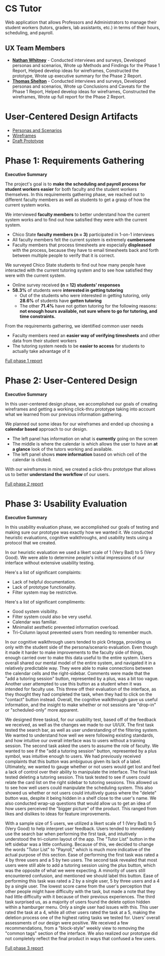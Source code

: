 # CS Tutor

Web application that allows Professors and Administrators to manage their student workers (tutors, graders, lab assistants, etc.) in terms of their hours, scheduling, and payroll.

## UX Team Members

* **[Nathan Whitney](https://usabilityengineering.github.io/ux-portfolio-the29ster/)** - Conducted interviews and surveys, Developed personas and scenarios, Wrote up Methods and Findings for the Phase 1 Report, Helped develop ideas for wireframes, Constructed the prototype, Wrote up executive summary for the Phase 2 Report.
* **[Thomas Shelton](https://usabilityengineering.github.io/ux-portfolio-tomleeshelton/)** - Conducted interviews and surveys, Developed personas and scenarios, Wrote up Conclusions and Caveats for the Phase 1 Report, Helped develop ideas for wireframes, Constructed the wireframes, Wrote up full report for the Phase 2 Report.

# User-Centered Design Artifacts
 
* [Personas and Scenarios](artifacts/PersonasandScenarios.pdf)
* [Wireframes](artifacts/CSTutor-Wireframe-V1.pdf)
* [Draft Prototype](https://xd.adobe.com/view/0e7cf291-2f1a-4e88-8e3a-31e7c6be2a19-5b2f/screen/ca615a03-1354-442e-9bb0-63902fd88c63?fullscreen&hints=off)

# Phase 1: Requirements Gathering

**Executive Summary**

The project's goal is to **make the scheduling and payroll process for student workers easier** for both faculty and the student workers themselves. In this requirements gathering phase, we reached out to different faculty members as well as students to get a grasp of how the current system works.

We interviewed **faculty members** to better understand how the current system works and to find out how satisfied they were with the current system.

* Chico State **faculty members (n = 3)** participated in 1-on-1 interviews
* All faculty members felt the current system is extremely **cumbersome**
* Faculty members that process timesheets are especially **displeased** with the process, because they have to email timesheets back and forth between multiple people to verify that it is correct.

We surveyed Chico State students to find out how many people have interacted with the current tutoring system and to see how satisfied they were with the current system.

* Online survey received **(n = 12) students' responses**
* **58.3%** of students were **interested in getting tutoring**
  * Out of the students who were interested in getting tutoring, only **28.6%** of students have **gotten tutoring**
  * The other **71.4%** have not gotten tutoring for the following reasons: **not enough hours available, not sure where to go for tutoring, and time constraints.**

From the requirements gathering, we identified common user needs

* Faculty members need an **easier way of verifying timesheets** and other data from their student workers
* The tutoring system needs to be **easier to access** for students to actually take advantage of it

[Full phase 1 report](requirements/)

# Phase 2: User-Centered Design

**Executive Summary**

In this user-centered design phase, we accomplished our goals of creating wireframes and getting a working click-thru prototype taking into account what we learned from our previous information gathering.

We planned out some ideas for our wireframes and ended up choosing a **calendar based** approach to our design.

* The left panel has information on what is **currently** going on the screen
* The middle is where the calendar is which allows the user to have an **at a glance** look of the tutors working and available.
* The left panel shows **more information** based on which cell of the calendar is clicked.

With our wireframes in mind, we created a click-thru prototype that allows us to better **understand the workflow** of our users.

[Full phase 2 report](design/)

# Phase 3: Usability Evaluation

**Executive Summary**

In this usability evaluation phase, we accomplished our goals of testing and making sure our prototype was exactly how we wanted it. We conducted heuristic evaluations, cognitive walkthroughs, and usability tests using a protocol that we created.

In our heuristic evaluation we used a likert scale of 1 (Very Bad) to 5 (Very Good). We were able to determine people's initial impressions of our interface without extensive usability testing.

Here's a list of significant complaints:
* Lack of helpful documentation.
* Lack of prototype functionality.
* Filter system may be restrictive.

Here's a list of significant compliments:
* Good system visibility.
* Filter system could also be very useful.
* Calendar was familiar.
* Minimalist aesthetic prevented information overload.
* Tri-Column layout prevented users from needing to remember much.

In our cognitive walkthrough users tended to pick Ortegga, providing us only with the student side of the persona/scenario evaluation. Even though it made it harder to make improvements to the faculty side of things, enough carried over to make this data useful to the entire system. Users overall shared our mental model of the entire system, and navigated it in a relatively predictable way. They were able to make connections between the calendar cells and the right-sidebar. Comments were made that the "add a tutoring session" button, represented by a plus, was a bit too vague. Another user attempted to use this button as a student when it was intended for faculty use. This threw off their evaluation of the interface, as they thought they had completed the task, when they had to click on the "contact" button instead.
Overall, the cognitive walkthrough gave us useful information, and the insight to make whether or not sessions are "drop-in" or "scheduled-only" more apparent.

We designed three tasksd, for our usability test, based off of the feedback we received, as well as the changes we made to our UI/UX. The first task tested the search bar, as well as user understanding of the filtering system. We wanted to understand how well we were following existing standards, and how intuitive our overall interface was to users without a training session. The second task asked the users to assume the role of faculty. We wanted to see if the "add a tutoring session" button, represented by a plus symbol, was intuitive enough to users. We had previously received complaints that this button was ambiguous given its lack of a label. Ultimately, we wanted to gauge whether or not users would get lost and feel a lack of control over their ability to manipulate the interface. The final task tested deleting a tutoring session. This task tested to see if users could relate the card list on the right sidebar to tutoring sessions. This allowed us to see how well users could manipulate the scheduling system. This also showed us whether or not users could intuitively guess where the "delete" button was, despite it being hidden in a shelf close to the user's name. We also conducted wrap-up questions that would allow us to get an idea of how users perceived the "bigger picture" of the product. This ranged from likes and dislikes to ideas for feature improvements.

With a sample size of 5 users, we utilized a likert scale of 1 (Very Bad) to 5 (Very Good) to help interpret user feedback. Users tended to immediately use the search bar when performing the first task, and intuitively understood the tri-column layout of the app. The "Tutor List" button in the left sidebar was a little confusing. Because of this, we decided to change the words "Tutor List" to "Payroll," which is much more indicative of the actual purpose of this section. Ease of performing the first task was rated a 4 by three users and a 5 by two users. The second task revealed that most users were still able to add a tutoring session using the plus button, which was the opposite of what we were expecting. A minority of users still encountered confusion, and mentioned we should label this button. Ease of performing this task was rated a 2 by a single user, 5 by three users and a 4 by a single user. The lowest score came from the user's perception that other people might have difficulty with the task, but made a note that they had little difficulty with it because of their previous experiences. The third task surprised us, as a majority of users found the delete option hidden within a hamburger menu. Only a single user had issues with this. This user rated the task at a 4, while all other users rated the task at a 5, making the deletion process one of the highest rating tasks we tested for. Users' overall assessments of our design were positive. We received a few recommendations, from a "block-style" weekly view to removing the "common tags" section of the interface. We also realized our prototype did not completely reflect the final product in ways that confused a few users.

[Full phase 3 report](evaluation/)
